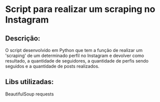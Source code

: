 # Script para realizar um scraping no Instagram

## Descrição:
O script desenvolvido em Python que tem a função de realizar um 'scraping' de um determinado perfil no Instagram e devolver como resultado, a quantidade de seguidores, a quantidade de perfis sendo seguidos e a quantidade de posts realizados.

## Libs utilizadas:
BeautifulSoup
requests